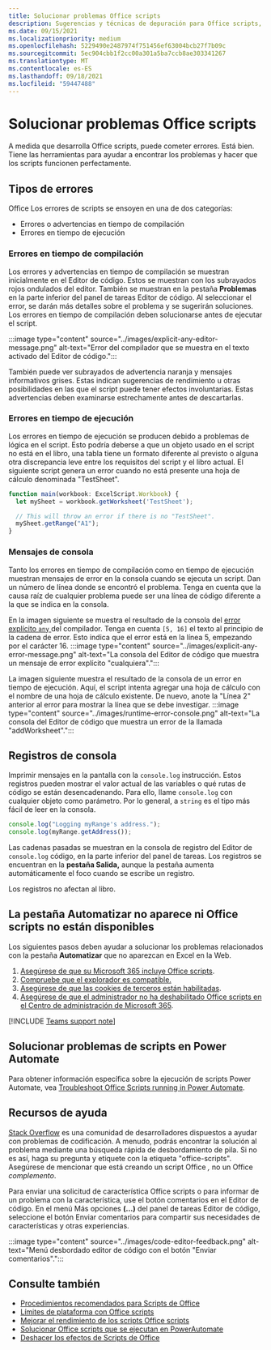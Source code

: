```yaml
---
title: Solucionar problemas Office scripts
description: Sugerencias y técnicas de depuración para Office scripts, así como recursos de ayuda.
ms.date: 09/15/2021
ms.localizationpriority: medium
ms.openlocfilehash: 5229490e2487974f751456ef63004bcb27f7b09c
ms.sourcegitcommit: 5ec904cbb1f2cc00a301a5ba7ccb8ae303341267
ms.translationtype: MT
ms.contentlocale: es-ES
ms.lasthandoff: 09/18/2021
ms.locfileid: "59447488"
---
```

# <a name="troubleshoot-office-scripts"></a>Solucionar problemas Office scripts

A medida que desarrolla Office scripts, puede cometer errores. Está bien. Tiene las herramientas para ayudar a encontrar los problemas y hacer que los scripts funcionen perfectamente.

## <a name="types-of-errors"></a>Tipos de errores

Office Los errores de scripts se ensoyen en una de dos categorías:

* Errores o advertencias en tiempo de compilación
* Errores en tiempo de ejecución

### <a name="compile-time-errors"></a>Errores en tiempo de compilación

Los errores y advertencias en tiempo de compilación se muestran inicialmente en el Editor de código. Estos se muestran con los subrayados rojos ondulados del editor. También se muestran en la pestaña **Problemas** en la parte inferior del panel de tareas Editor de código. Al seleccionar el error, se darán más detalles sobre el problema y se sugerirán soluciones. Los errores en tiempo de compilación deben solucionarse antes de ejecutar el script.

:::image type="content" source="../images/explicit-any-editor-message.png" alt-text="Error del compilador que se muestra en el texto activado del Editor de código.":::

También puede ver subrayados de advertencia naranja y mensajes informativos grises. Estas indican sugerencias de rendimiento u otras posibilidades en las que el script puede tener efectos involuntarias. Estas advertencias deben examinarse estrechamente antes de descartarlas.

### <a name="runtime-errors"></a>Errores en tiempo de ejecución

Los errores en tiempo de ejecución se producen debido a problemas de lógica en el script. Esto podría deberse a que un objeto usado en el script no está en el libro, una tabla tiene un formato diferente al previsto o alguna otra discrepancia leve entre los requisitos del script y el libro actual. El siguiente script genera un error cuando no está presente una hoja de cálculo denominada "TestSheet".

```TypeScript
function main(workbook: ExcelScript.Workbook) {
  let mySheet = workbook.getWorksheet('TestSheet');

  // This will throw an error if there is no "TestSheet".
  mySheet.getRange("A1");
}
```

### <a name="console-messages"></a>Mensajes de consola

Tanto los errores en tiempo de compilación como en tiempo de ejecución muestran mensajes de error en la consola cuando se ejecuta un script. Dan un número de línea donde se encontró el problema. Tenga en cuenta que la causa raíz de cualquier problema puede ser una línea de código diferente a la que se indica en la consola.

En la imagen siguiente se muestra el resultado de la consola del [error explícito `any` ](../develop/typescript-restrictions.md) del compilador. Tenga en cuenta `[5, 16]` el texto al principio de la cadena de error. Esto indica que el error está en la línea 5, empezando por el carácter 16.
:::image type="content" source="../images/explicit-any-error-message.png" alt-text="La consola del Editor de código que muestra un mensaje de error explícito &quot;cualquiera&quot;.":::

La imagen siguiente muestra el resultado de la consola de un error en tiempo de ejecución. Aquí, el script intenta agregar una hoja de cálculo con el nombre de una hoja de cálculo existente. De nuevo, anote la "Línea 2" anterior al error para mostrar la línea que se debe investigar.
:::image type="content" source="../images/runtime-error-console.png" alt-text="La consola del Editor de código que muestra un error de la llamada &quot;addWorksheet&quot;.":::

## <a name="console-logs"></a>Registros de consola

Imprimir mensajes en la pantalla con la `console.log` instrucción. Estos registros pueden mostrar el valor actual de las variables o qué rutas de código se están desencadenando. Para ello, llame `console.log` con cualquier objeto como parámetro. Por lo general, a `string` es el tipo más fácil de leer en la consola.

```TypeScript
console.log("Logging myRange's address.");
console.log(myRange.getAddress());
```

Las cadenas pasadas se muestran en la consola de registro del Editor de `console.log` código, en la parte inferior del panel de tareas. Los registros se encuentran en la **pestaña Salida,** aunque la pestaña aumenta automáticamente el foco cuando se escribe un registro.

Los registros no afectan al libro.

## <a name="automate-tab-not-appearing-or-office-scripts-unavailable"></a>La pestaña Automatizar no aparece ni Office scripts no están disponibles

Los siguientes pasos deben ayudar a solucionar los problemas relacionados con la pestaña **Automatizar** que no aparezcan en Excel en la Web.

1. [Asegúrese de que su Microsoft 365 incluye Office scripts](../overview/excel.md#requirements).
1. [Compruebe que el explorador es compatible.](platform-limits.md#browser-support)
1. [Asegúrese de que las cookies de terceros están habilitadas](platform-limits.md#third-party-cookies).
1. [Asegúrese de que el administrador no ha deshabilitado Office scripts en el Centro de administración de Microsoft 365](/microsoft-365/admin/manage/manage-office-scripts-settings).

[!INCLUDE [Teams support note](../includes/teams-support-note.md)]

## <a name="troubleshoot-scripts-in-power-automate"></a>Solucionar problemas de scripts en Power Automate

Para obtener información específica sobre la ejecución de scripts Power Automate, vea [Troubleshoot Office Scripts running in Power Automate](power-automate-troubleshooting.md).

## <a name="help-resources"></a>Recursos de ayuda

[Stack Overflow](https://stackoverflow.com/questions/tagged/office-scripts) es una comunidad de desarrolladores dispuestos a ayudar con problemas de codificación. A menudo, podrás encontrar la solución al problema mediante una búsqueda rápida de desbordamiento de pila. Si no es así, haga su pregunta y etiquete con la etiqueta "office-scripts". Asegúrese de mencionar que está creando un script Office *,* no un Office *complemento*.

Para enviar una solicitud de característica Office scripts o para informar de un problema con la característica, use el botón comentarios en el Editor de código. En el menú Más opciones **(...)** del panel  de tareas Editor de código, seleccione el botón Enviar comentarios para compartir sus necesidades de características y otras experiencias.

:::image type="content" source="../images/code-editor-feedback.png" alt-text="Menú desbordado editor de código con el botón &quot;Enviar comentarios&quot;.":::

## <a name="see-also"></a>Consulte también

- [Procedimientos recomendados para Scripts de Office](../develop/best-practices.md)
- [Límites de plataforma con Office scripts](platform-limits.md)
- [Mejorar el rendimiento de los scripts Office scripts](../develop/web-client-performance.md)
- [Solucionar Office scripts que se ejecutan en PowerAutomate](power-automate-troubleshooting.md)
- [Deshacer los efectos de Scripts de Office](undo.md)
